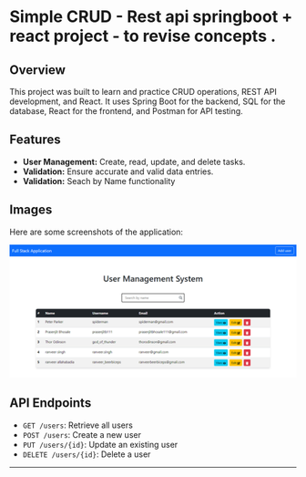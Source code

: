 # Simple CRUD - Rest api springboot + react project - to revise concepts . 

## Overview

<p>This project was built to learn and practice CRUD operations, REST API development, and React. It uses Spring Boot for the backend, SQL for the database, React for the frontend, and Postman for API testing.</p>

## Features

<ul>
  <li><strong>User Management:</strong> Create, read, update, and delete tasks.</li>
  <li><strong>Validation:</strong> Ensure accurate and valid data entries.</li>
  <li><strong>Validation:</strong> Seach by Name functionality </li>
</ul>

## Images

<p>Here are some screenshots of the application:</p>

<!-- Main Screenshot -->
<img src="Images/user-crud-framer-home.png" alt="Home" style="max-width: 100%; height: auto;"/>

## API Endpoints

<ul>
  <li><code>GET /users</code>: Retrieve all users</li>
  <li><code>POST /users</code>: Create a new user</li>
  <li><code>PUT /users/{id}</code>: Update an existing user</li>
  <li><code>DELETE /users/{id}</code>: Delete a user</li>
</ul>

<!-- Add more images as needed 
## Login
<img src="Images/Task%20Management%20-%20localhost%2002.png" alt="Task Management Screenshot" style="max-width: 100%; height: auto;"/>

-->






<hr>

